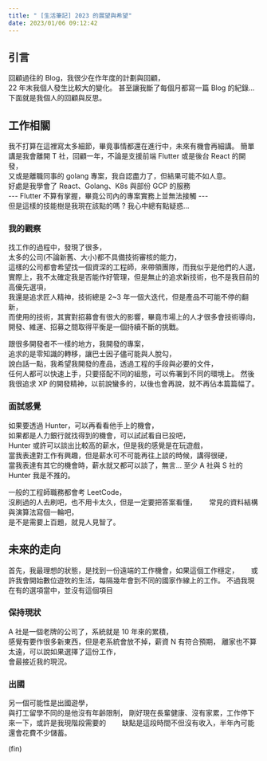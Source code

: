```yaml
---
title: " [生活筆記] 2023 的展望與希望"
date: 2023/01/06 09:12:42
---
```


## 引言

回顧過往的 Blog，我很少在作年度的計劃與回顧，  
22 年末我個人發生比較大的變化。
甚至讓我斷了每個月都寫一篇 Blog 的紀錄…  
下面就是我個人的回顧與反思。

## 工作相關

我不打算在這裡寫太多細節，畢竟事情都還在進行中，未來有機會再細講。
簡單講是我會離開 T 社，回顧一年，不論是支援前端 Flutter 或是後台 React 的開發，  
又或是離職同事的 golang 專案，我自認盡力了，但結果可能不如人意。  
好處是我學會了 React、Golang、K8s 與部份 GCP 的服務  
--- Flutter 不算有掌握，畢竟公司內的專案實務上並無法接觸 ---  
但是這樣的技能樹是我現在該點的嗎 ? 我心中總有點疑惑…

### 我的觀察

找工作的過程中，發現了很多，  
太多的公司(不論新舊、大小)都不具備技術審核的能力，  
這樣的公司都會希望找一個資深的工程師，來帶領團隊，而我似乎是他們的人選，  
實際上，我不太確定我是否能作好管理，但是無止的追求新技術，也不是我目前的高優先選項，  
我還是追求匠人精神，技術總是 2~3 年一個大迭代，但是產品不可能不停的翻新，  
而使用的技術，其實對招募會有很大的影響，畢竟市場上的人才很多會技術導向，  
開發、維運、招募之間取得平衡是一個持續不斷的挑戰。

跟很多開發者不一樣的地方，我開發的專案，  
追求的是零知識的轉移，讓巴士因子儘可能與人脫勾，  
說白話一點，我希望我開發的產品，透過工程的手段與必要的文件，  
任何人都可以快速上手，只要搭配不同的組態，可以佈署到不同的環境上。
然後我很追求 XP 的開發精神，以前說蠻多的，以後也會再說，就不再佔本篇篇幅了。

### 面試感覺

如果要透過 Hunter，可以再看看他手上的機會，  
如果都是人力銀行就找得到的機會，可以試試看自已投吧，  
Hunter 或許可以談出比較高的薪水，但是我的感覺是在玩遊戲，  
當我表達對工作有興趣，但是薪水可不可能再往上談的時候，講得很硬，  
當我表達有其它的機會時，薪水就又都可以談了，無言…
至少 A 社與 S 社的 Hunter 我是不推的。

一般的工程師職務都會考 LeetCode，  
沒刷過的人去刷吧，也不用卡太久，但是一定要把答案看懂，　　
常見的資料結構與演算法寫個一輪吧，  
是不是需要上百題，就見人見智了。

## 未來的走向

首先，我最理想的狀態，是找到一份遠端的工作機會，如果這個工作穩定，　　
或許我會開始數位遊牧的生活，每隔幾年會到不同的國家作線上的工作。
不過我現在有的選項當中，並沒有這個項目

### 保持現狀

A 社是一個老牌的公司了，系統就是 10 年來的累積，  
感覺有要作很多新東西，但是老系統會放不掉，薪資 N 有符合預期，
離家也不算太遠，可以說如果選擇了這份工作，  
會最接近我的現況。

### 出國

另一個可能性是出國遊學，  
與打工留學不同的是他沒有年齡限制，
剛好現在長輩健康、沒有家累，工作停下來一下，或許是我現階段需要的　　
缺點是這段時間不但沒有收入，半年內可能還會花費不少儲蓄。

(fin)
